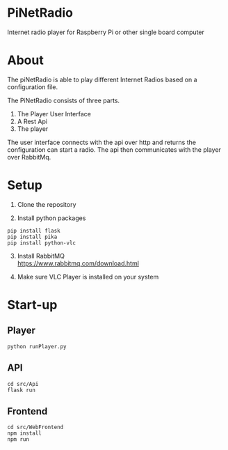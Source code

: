 # PiNetRadio
Internet radio player for Raspberry Pi or other single board computer

# About

The piNetRadio is able to play different Internet Radios based on a configuration file.

The PiNetRadio consists of three parts.

1. The Player User Interface
2. A Rest Api
3. The player

The user interface connects with the api over http and returns the configuration can start a radio. The api then communicates with the player over RabbitMq.

# Setup

1. Clone the repository

2. Install python packages

```
pip install flask
pip install pika
pip install python-vlc 
```

3. Install RabbitMQ  
https://www.rabbitmq.com/download.html

4. Make sure VLC Player is installed on your system

# Start-up

## Player
```
python runPlayer.py
```

## API
```
cd src/Api
flask run
```

## Frontend

```
cd src/WebFrontend
npm install
npm run
```